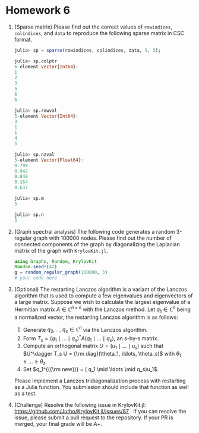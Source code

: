 # Homework 6

1. (Sparse matrix) Please find out the correct values of `rowindices`, `colindices`, and `data` to reproduce the following sparse matrix in CSC format.
   ```julia
   julia> sp = sparse(rowindices, colindices, data, 5, 5);

   julia> sp.colptr
   6-element Vector{Int64}:
   1
   2
   3
   5
   6
   6

   julia> sp.rowval
   5-element Vector{Int64}:
   3
   1
   1
   4
   5

   julia> sp.nzval
   5-element Vector{Float64}:
   0.799
   0.942
   0.848
   0.164
   0.637

   julia> sp.m
   5

   julia> sp.n
   5
   ```

2. (Graph spectral analysis) The following code generates a random 3-regular graph with $100000$ nodes. Please find out the number of connected components of the graph by diagonalizing the Laplacian matrix of the graph with `KrylovKit.jl`.
   ```julia
   using Graphs, Random, KrylovKit
   Random.seed!(42)
   g = random_regular_graph(100000, 3)
   # your code here
   ```

3. (Optional) The restarting Lanczos algorithm is a variant of the Lanczos algorithm that is used to compute a few eigenvalues and eigenvectors of a large matrix. Suppose we wish to calculate the largest eigenvalue of a Hermitian matrix $A \in \mathbb{C}^{n\times n}$ with the Lanczos method. Let $q_1 \in \mathbb{C}^{n}$ being a normalized vector, the restarting Lanczos algorithm is as follows:

   1. Generate $q_2,\ldots,q_s \in \mathbb{C}^{n}$ via the Lanczos algorithm.
   2. Form $T_s = ( q_1 \mid \ldots \mid q_s)^\dagger A ( q_1 \mid \ldots \mid q_s)$, an s-by-s matrix.
   3. Compute an orthogonal matrix $U = ( u_1 \mid \ldots\mid u_s)$ such that $U^\dagger T_s U = {\rm diag}(\theta_1, \ldots, \theta_s)$ with $\theta_1\geq \ldots \geq\theta_s$.
   4. Set $q_1^{({\rm new})} = ( q_1 \mid \ldots \mid q_s)u_1$.

   Please implement a Lanczos tridiagonalization process with restarting as a Julia function. You submission should include that function as well as a test. 

4. (Challenge) Resolve the following issue in KrylovKit.jl: https://github.com/Jutho/KrylovKit.jl/issues/87 . If you can resolve the issue, please submit a pull request to the repository. If your PR is merged, your final grade will be $A+$.
